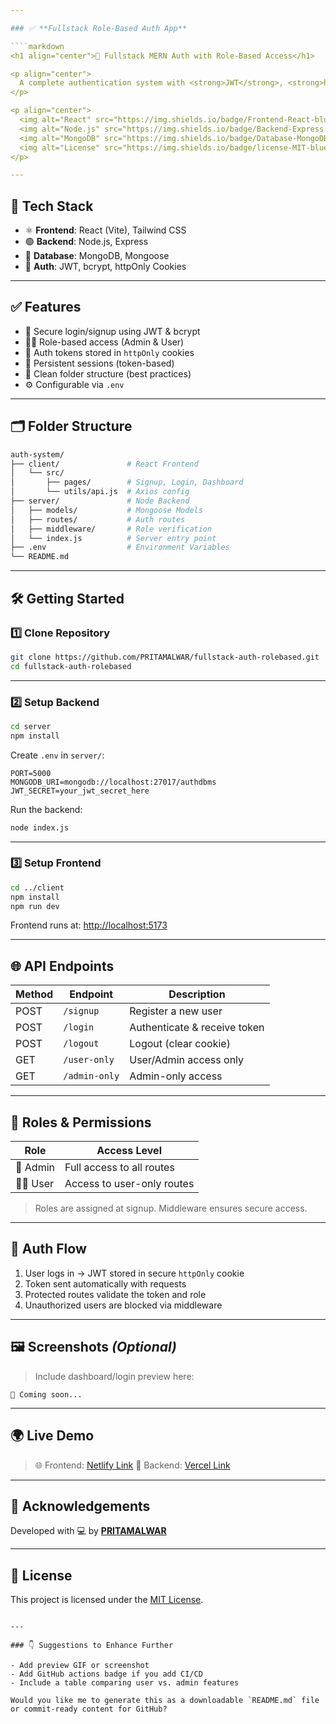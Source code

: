 ```yaml
---

### ✅ **Fullstack Role-Based Auth App**

````markdown
<h1 align="center">🔐 Fullstack MERN Auth with Role-Based Access</h1>

<p align="center">
  A complete authentication system with <strong>JWT</strong>, <strong>httpOnly Cookies</strong>, and <strong>Role-Based Access Control</strong> built on the <strong>MERN Stack</strong>.
</p>

<p align="center">
  <img alt="React" src="https://img.shields.io/badge/Frontend-React-blue?logo=react">
  <img alt="Node.js" src="https://img.shields.io/badge/Backend-Express.js-green?logo=express">
  <img alt="MongoDB" src="https://img.shields.io/badge/Database-MongoDB-brightgreen?logo=mongodb">
  <img alt="License" src="https://img.shields.io/badge/license-MIT-blue">
</p>

---
```


## 🚀 Tech Stack

- ⚛️ **Frontend**: React (Vite), Tailwind CSS  
- 🟢 **Backend**: Node.js, Express  
- 🍃 **Database**: MongoDB, Mongoose  
- 🔐 **Auth**: JWT, bcrypt, httpOnly Cookies  

---

## ✅ Features

- 🔐 Secure login/signup using JWT & bcrypt
- 🧑‍💼 Role-based access (Admin & User)
- 🍪 Auth tokens stored in `httpOnly` cookies
- 🧠 Persistent sessions (token-based)
- 📁 Clean folder structure (best practices)
- ⚙️ Configurable via `.env`

---

## 🗂️ Folder Structure

```bash
auth-system/
├── client/               # React Frontend
│   └── src/
│       ├── pages/        # Signup, Login, Dashboard
│       └── utils/api.js  # Axios config
├── server/               # Node Backend
│   ├── models/           # Mongoose Models
│   ├── routes/           # Auth routes
│   ├── middleware/       # Role verification
│   └── index.js          # Server entry point
├── .env                  # Environment Variables
└── README.md
````

---

## 🛠️ Getting Started

### 1️⃣ Clone Repository

```bash
git clone https://github.com/PRITAMALWAR/fullstack-auth-rolebased.git
cd fullstack-auth-rolebased
```

---

### 2️⃣ Setup Backend

```bash
cd server
npm install
```

Create `.env` in `server/`:

```env
PORT=5000
MONGODB_URI=mongodb://localhost:27017/authdbms
JWT_SECRET=your_jwt_secret_here
```

Run the backend:

```bash
node index.js
```

---

### 3️⃣ Setup Frontend

```bash
cd ../client
npm install
npm run dev
```

Frontend runs at: [http://localhost:5173](http://localhost:5173)

---

## 🌐 API Endpoints

| Method | Endpoint      | Description                  |
| ------ | ------------- | ---------------------------- |
| POST   | `/signup`     | Register a new user          |
| POST   | `/login`      | Authenticate & receive token |
| POST   | `/logout`     | Logout (clear cookie)        |
| GET    | `/user-only`  | User/Admin access only       |
| GET    | `/admin-only` | Admin-only access            |

---

## 👤 Roles & Permissions

| Role       | Access Level               |
| ---------- | -------------------------- |
| 👑 Admin   | Full access to all routes  |
| 🙋‍♂️ User | Access to user-only routes |

> Roles are assigned at signup. Middleware ensures secure access.

---

## 🔐 Auth Flow

1. User logs in → JWT stored in secure `httpOnly` cookie
2. Token sent automatically with requests
3. Protected routes validate the token and role
4. Unauthorized users are blocked via middleware

---

## 🖼️ Screenshots *(Optional)*

> Include dashboard/login preview here:

```
📸 Coming soon...
```

---

## 🌍 Live Demo

> 🌐 Frontend: [Netlify Link](https://your-frontend-url.netlify.app)
> 🔗 Backend: [Vercel Link](https://your-backend-api.vercel.app)

---

## 🙌 Acknowledgements

Developed with 💻 by [**PRITAMALWAR**](https://github.com/PRITAMALWAR)

---

## 📄 License

This project is licensed under the [MIT License](LICENSE).

```

---

### 👇 Suggestions to Enhance Further

- Add preview GIF or screenshot
- Add GitHub actions badge if you add CI/CD
- Include a table comparing user vs. admin features

Would you like me to generate this as a downloadable `README.md` file or commit-ready content for GitHub?
```
